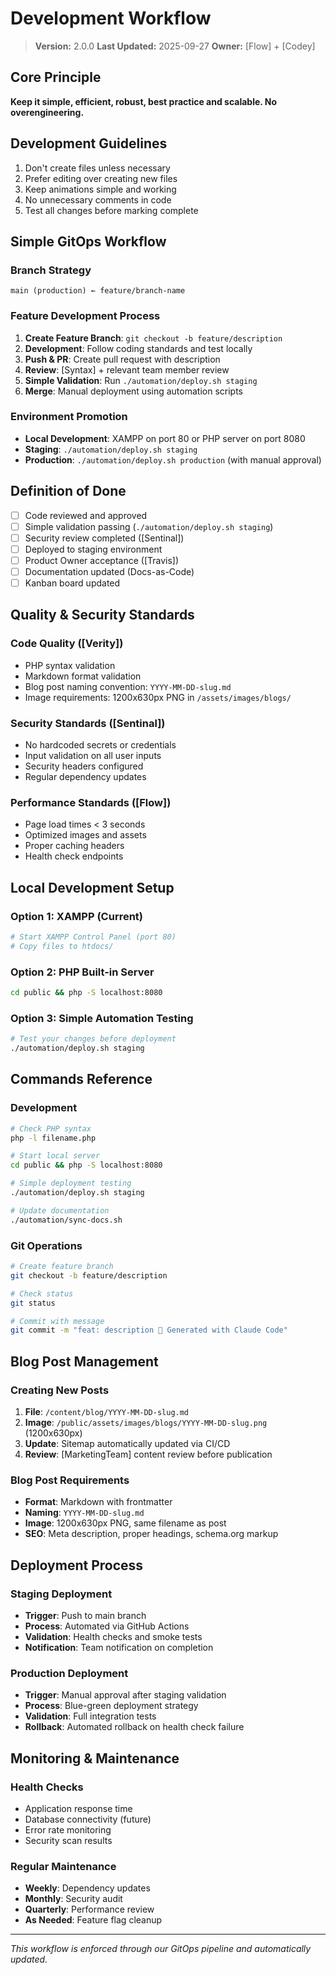 # Development Workflow

> **Version:** 2.0.0
> **Last Updated:** 2025-09-27
> **Owner:** [Flow] + [Codey]

## Core Principle
**Keep it simple, efficient, robust, best practice and scalable. No overengineering.**

## Development Guidelines
1. Don't create files unless necessary
2. Prefer editing over creating new files
3. Keep animations simple and working
4. No unnecessary comments in code
5. Test all changes before marking complete

## Simple GitOps Workflow

### Branch Strategy
```
main (production) ← feature/branch-name
```

### Feature Development Process
1. **Create Feature Branch**: `git checkout -b feature/description`
2. **Development**: Follow coding standards and test locally
3. **Push & PR**: Create pull request with description
4. **Review**: [Syntax] + relevant team member review
5. **Simple Validation**: Run `./automation/deploy.sh staging`
6. **Merge**: Manual deployment using automation scripts

### Environment Promotion
- **Local Development**: XAMPP on port 80 or PHP server on port 8080
- **Staging**: `./automation/deploy.sh staging`
- **Production**: `./automation/deploy.sh production` (with manual approval)

## Definition of Done
- [ ] Code reviewed and approved
- [ ] Simple validation passing (`./automation/deploy.sh staging`)
- [ ] Security review completed ([Sentinal])
- [ ] Deployed to staging environment
- [ ] Product Owner acceptance ([Travis])
- [ ] Documentation updated (Docs-as-Code)
- [ ] Kanban board updated

## Quality & Security Standards

### Code Quality ([Verity])
- PHP syntax validation
- Markdown format validation
- Blog post naming convention: `YYYY-MM-DD-slug.md`
- Image requirements: 1200x630px PNG in `/assets/images/blogs/`

### Security Standards ([Sentinal])
- No hardcoded secrets or credentials
- Input validation on all user inputs
- Security headers configured
- Regular dependency updates

### Performance Standards ([Flow])
- Page load times < 3 seconds
- Optimized images and assets
- Proper caching headers
- Health check endpoints

## Local Development Setup

### Option 1: XAMPP (Current)
```bash
# Start XAMPP Control Panel (port 80)
# Copy files to htdocs/
```

### Option 2: PHP Built-in Server
```bash
cd public && php -S localhost:8080
```

### Option 3: Simple Automation Testing
```bash
# Test your changes before deployment
./automation/deploy.sh staging
```

## Commands Reference

### Development
```bash
# Check PHP syntax
php -l filename.php

# Start local server
cd public && php -S localhost:8080

# Simple deployment testing
./automation/deploy.sh staging

# Update documentation
./automation/sync-docs.sh
```

### Git Operations
```bash
# Create feature branch
git checkout -b feature/description

# Check status
git status

# Commit with message
git commit -m "feat: description 🤖 Generated with Claude Code"
```

## Blog Post Management

### Creating New Posts
1. **File**: `/content/blog/YYYY-MM-DD-slug.md`
2. **Image**: `/public/assets/images/blogs/YYYY-MM-DD-slug.png` (1200x630px)
3. **Update**: Sitemap automatically updated via CI/CD
4. **Review**: [MarketingTeam] content review before publication

### Blog Post Requirements
- **Format**: Markdown with frontmatter
- **Naming**: `YYYY-MM-DD-slug.md`
- **Image**: 1200x630px PNG, same filename as post
- **SEO**: Meta description, proper headings, schema.org markup

## Deployment Process

### Staging Deployment
- **Trigger**: Push to main branch
- **Process**: Automated via GitHub Actions
- **Validation**: Health checks and smoke tests
- **Notification**: Team notification on completion

### Production Deployment
- **Trigger**: Manual approval after staging validation
- **Process**: Blue-green deployment strategy
- **Validation**: Full integration tests
- **Rollback**: Automated rollback on health check failure

## Monitoring & Maintenance

### Health Checks
- Application response time
- Database connectivity (future)
- Error rate monitoring
- Security scan results

### Regular Maintenance
- **Weekly**: Dependency updates
- **Monthly**: Security audit
- **Quarterly**: Performance review
- **As Needed**: Feature flag cleanup

---

*This workflow is enforced through our GitOps pipeline and automatically updated.*
